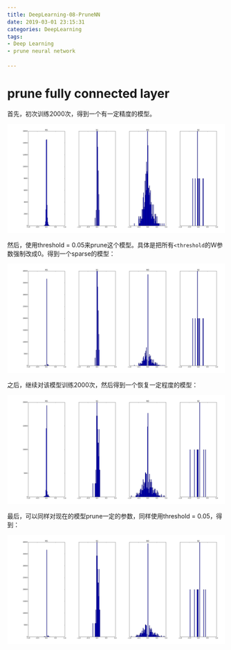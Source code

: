 ```yaml
---
title: DeepLearning-08-PruneNN
date: 2019-03-01 23:15:31
categories: DeepLearning
tags:
- Deep Learning
- prune neural network

---
```


# prune fully connected layer

首先，初次训练2000次，得到一个有一定精度的模型。

![](DeepLearning-08-PruneNN\1st_train.png)

然后，使用threshold = 0.05来prune这个模型。具体是把所有`<threshold`的W参数强制改成0。得到一个sparse的模型：

![](DeepLearning-08-PruneNN\1st_train_prune.png)

之后，继续对该模型训练2000次，然后得到一个恢复一定程度的模型：

![](DeepLearning-08-PruneNN\2nd_train.png)

最后，可以同样对现在的模型prune一定的参数，同样使用threshold = 0.05，得到：

![](DeepLearning-08-PruneNN\2nd_train_prune.png)

